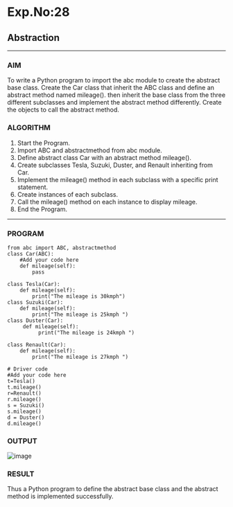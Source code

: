 # Exp.No:28  
## Abstraction

---

### AIM  
To write a Python program to import the abc module to create the abstract base class. Create the Car class that inherit the ABC class and define an abstract method named mileage(). then inherit the base class from the three different subclasses and implement the abstract method differently. Create the objects to call the abstract method.


### ALGORITHM

1. Start the Program.
2. Import ABC and abstractmethod from abc module.
3. Define abstract class Car with an abstract method mileage().
4. Create subclasses Tesla, Suzuki, Duster, and Renault inheriting from Car.
5. Implement the mileage() method in each subclass with a specific print statement.
6. Create instances of each subclass.
7. Call the mileage() method on each instance to display mileage.
8. End the Program.

---

### PROGRAM
```
from abc import ABC, abstractmethod   
class Car(ABC):   
    #Add your code here
    def mileage(self):
        pass
  
class Tesla(Car):   
    def mileage(self):   
        print("The mileage is 30kmph")   
class Suzuki(Car):   
    def mileage(self):   
        print("The mileage is 25kmph ")   
class Duster(Car):   
     def mileage(self):   
          print("The mileage is 24kmph ")   
  
class Renault(Car):   
    def mileage(self):   
        print("The mileage is 27kmph ")   
          
# Driver code   
#Add your code here
t=Tesla()
t.mileage()
r=Renault()
r.mileage()
s = Suzuki()   
s.mileage()   
d = Duster()   
d.mileage()

```

### OUTPUT
![image](https://github.com/user-attachments/assets/44c106bb-e892-41c7-b9c7-e0bdf74d23c0)


### RESULT
Thus a Python program to define the abstract base class and the abstract method is implemented successfully.
